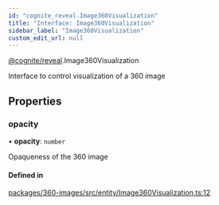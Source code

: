 ```yaml
---
id: "cognite_reveal.Image360Visualization"
title: "Interface: Image360Visualization"
sidebar_label: "Image360Visualization"
custom_edit_url: null
---
```


[@cognite/reveal](../modules/cognite_reveal.md).Image360Visualization

Interface to control visualization of a 360 image

## Properties

### opacity

• **opacity**: `number`

Opaqueness of the 360 image

#### Defined in

[packages/360-images/src/entity/Image360Visualization.ts:12](https://github.com/cognitedata/reveal/blob/e9e26d38/viewer/packages/360-images/src/entity/Image360Visualization.ts#L12)
